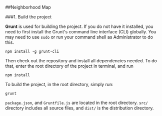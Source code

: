##Neighborhood Map

###1. Build the project

**Grunt** is used for building the project. If you do not have it installed, you need to first install the Grunt's command line interface (CLI) globally. You may need to use ```sudo``` or run your command shell as Administrator to do this.
```
npm install -g grunt-cli
```
Then check out the repository and install all dependencies needed. To do that, enter the root directory of the project in terminal, and run
```
npm install
```
To build the project, in the root directory, simply run:
```
grunt
```
`package.json`, and `Gruntfile.js` are located in the root directory. `src/` directory includes all source files, and `dist/` is the distribution directory.